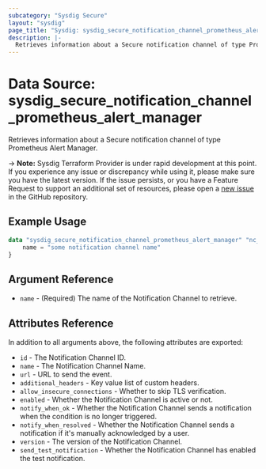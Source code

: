 ```yaml
---
subcategory: "Sysdig Secure"
layout: "sysdig"
page_title: "Sysdig: sysdig_secure_notification_channel_prometheus_alert_manager"
description: |-
  Retrieves information about a Secure notification channel of type Prometheus Alert Manager
---
```


# Data Source: sysdig_secure_notification_channel_prometheus_alert_manager

Retrieves information about a Secure notification channel of type Prometheus Alert Manager.

-> **Note:** Sysdig Terraform Provider is under rapid development at this point. If you experience any issue or discrepancy while using it, please make sure you have the latest version. If the issue persists, or you have a Feature Request to support an additional set of resources, please open a [new issue](https://github.com/sysdiglabs/terraform-provider-sysdig/issues/new) in the GitHub repository.

## Example Usage

```terraform
data "sysdig_secure_notification_channel_prometheus_alert_manager" "nc_prometheus_alert_manager" {
	name = "some notification channel name"
}
```

## Argument Reference

* `name` - (Required) The name of the Notification Channel to retrieve.

## Attributes Reference

In addition to all arguments above, the following attributes are exported:

* `id` - The Notification Channel ID.
* `name` - The Notification Channel Name.
* `url` - URL to send the event.
* `additional_headers` - Key value list of custom headers.
* `allow_insecure_connections` - Whether to skip TLS verification.
* `enabled` - Whether the Notification Channel is active or not.
* `notify_when_ok` - Whether the Notification Channel sends a notification when the condition is no longer triggered.
* `notify_when_resolved` - Whether the Notification Channel sends a notification if it's manually acknowledged by a
  user.
* `version` - The version of the Notification Channel.
* `send_test_notification` - Whether the Notification Channel has enabled the test notification.
